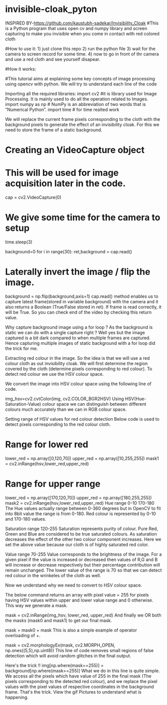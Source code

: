 # invisible-cloak_pyton
INSPIRED BY-https://github.com/kaustubh-sadekar/Invisibility_Cloak
#This is a Python program that uses open cv and numpy library and screen capturing to make you invisible when you come in contact with red colored cloth

#How to use it:
     1) just clone this repo 
     2) run the python file 
     3) wait for the camera to screen record for some time.
     4) now to go in front of thr camera and use a red cloth and see yourself disapear.
     



#How it works:

   #This tutorial aims at explaining some key concepts of image processing using opencv with python. We will try to understand each line of the code

Importing all the required libraries:
import cv2 #it is library used for Image Processing. It is mainly used to do all the operation related to Images.
import numpy as np # NumPy is an abbreviation of two words that is “Numerical Python”.
import time # for time realted work


We will replace the current frame pixels corresponding to the cloth with the background pixels to generate the effect of an invisibility cloak. For this we need to store the frame of a static background.

# Creating an VideoCapture object
# This will be used for image acquisition later in the code.
cap = cv2.VideoCapture(0)

# We give some time for the camera to setup
time.sleep(3)

background=0
for i in range(30):
	ret,background = cap.read()

# Laterally invert the image / flip the image.
background = np.flip(background,axis=1)
cap.read() method enables us to capture latest frame(stored in variable background) with the camera and it also returns a Boolean (True/False stored in ret). If frame is read correctly, it will be True. So you can check end of the video by checking this return value.

Why capture background image using a for loop ?
As the background is static we can do with a single capture right ? Well yes but the image captured is a bit dark compared to when multiple frames are captured. Hence capturing multiple images of static background with a for loop did the trick for me.


Extracting red colour in the image.
So the idea is that we will use a red colour cloth as out invisibility cloak. We will first determine the region covered by the cloth (determine pixels corresponding to red colour). To detect red colour we use the HSV colour space.

We convert the image into HSV colour space using the following line of code.

img_hsv=cv2.cvtColor(img, cv2.COLOR_BGR2HSV)
Using HSV(Hue-Saturation-Value) colour space we can distinguish between different colours much accurately than we can in RGB colour space.

Setting range of HSV values for red colour detection
Below code is used to detect pixels corresponding to the red colour cloth.

# Range for lower red
lower_red = np.array([0,120,70])
upper_red = np.array([10,255,255])
mask1 = cv2.inRange(hsv,lower_red,upper_red)

# Range for upper range
lower_red = np.array([170,120,70])
upper_red = np.array([180,255,255])
mask2 = cv2.inRange(hsv,lower_red,upper_red)
Hue range	0-10	170-180
The Hue values actually range between 0-360 degrees but in OpenCV to fit into 8bit value the range is from 0-180. Red colour is represented by 0-10 and 170-180 values.

Saturation range	120-255
Saturation represents purity of colour. Pure Red, Green and Blue are considered to be true saturated colours. As saturation decreases the effect of the other two colour component increases. Here we set the above value because our cloth is of highly saturated red color.

Value range	70-255
Value corresponds to the brightness of the image. For a given pixel if the value is increased or decreased then values of R,G and B will increase or decrease respectively but their percentage contribution will remain unchanged. The lower value of the range is 70 so that we can detect red colour in the wrinkeles of the cloth as well.

Now we understand why we need to convert to HSV colour space.

The below command returns an array with pixel value = 255 for pixels having HSV values within upper and lower value range and 0 otherwise. This way we generate a mask.

mask = cv2.inRange(img_hsv, lower_red, upper_red)
And finally we OR both the masks (mask0 and mask1) to get our final mask.

mask = mask0 + mask
This is also a simple example of operator overloading of +.

mask = cv2.morphologyEx(mask, cv2.MORPH_OPEN, np.ones((5,5),np.uint8)) This line of code removes small regions of false detection which will avoid random glitches in the final output.

Here's the trick !!
img[np.where(mask==255)] = background[np.where(mask==255)] What we do in this line is quite simple. We access all the pixels which have value of 255 in the final mask (The pixels corresponding to the detected red colour), and we replace the pixel values with the pixel values of respective coordinates in the background frame. That's the trick. View the gif Pictures to understand what is happening.
